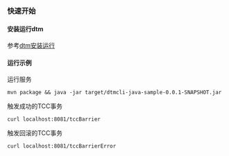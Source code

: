 ### 快速开始

#### 安装运行dtm

参考[dtm安装运行](https://dtm.pub/guide/install.html)

#### 运行示例
运行服务

```
mvn package && java -jar target/dtmcli-java-sample-0.0.1-SNAPSHOT.jar
```

触发成功的TCC事务
```
curl localhost:8081/tccBarrier
```

触发回滚的TCC事务
```
curl localhost:8081/tccBarrierError
```
